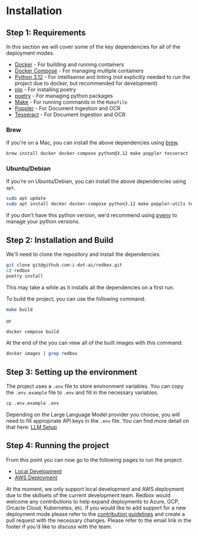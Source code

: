 # Installation

## Step 1: **Requirements**

In this section we will cover some of the key dependencies for all of the deployment modes.

-  [Docker](https://docs.docker.com/get-docker/) - For building and running containers
-  [Docker Compose](https://docs.docker.com/compose/install/) - For managing multiple containers
-  [Python 3.12](https://www.python.org/downloads/) - For intellisense and linting (not explicitly needed to run the project due to docker, but recommended for development)
-  [pip](https://pip.pypa.io/en/stable/installation/) - For installing poetry
-  [poetry](https://python-poetry.org/docs/) - For managing python packages
-  [Make](https://www.gnu.org/software/make/) - For running commands in the `Makefile`
-  [Poppler](https://poppler.freedesktop.org/) - For Document Ingestion and OCR
-  [Tesseract](https://github.com/tesseract-ocr/tesseract) - For Document Ingestion and OCR


### Brew

If you're on a Mac, you can install the above dependencies using [brew](https://brew.sh/). 

```bash
brew install docker docker-compose python@3.12 make poppler tesseract
```

### Ubuntu/Debian

If you're on Ubuntu/Debian, you can install the above dependencies using `apt`.

```bash
sudo apt update
sudo apt install docker docker-compose python3.12 make poppler-utils tesseract-ocr
```

If you don't have this python version, we'd recommend using [pyenv](https://github.com/pyenv/pyenv) to manage your python versions.

## Step 2: **Installation and Build**

We'll need to clone the repository and install the dependencies.

```bash
git clone git@github.com:i-dot-ai/redbox.git
cd redbox
poetry install
```

This may take a while as it installs all the dependencies on a first run.

To build the project, you can use the following command:

```bash
make build
```

or 

```bash
docker compose build
```

At the end of the you can view all of the built images with this command:
    
```bash
docker images | grep redbox
```

## Step 3: **Setting up the environment**

The project uses a `.env` file to store environment variables. You can copy the `.env.example` file to `.env` and fill in the necessary variables.

```bash
cp .env.example .env
```

Depending on the Large Language Model provider you choose, you will need to fill appropriate API keys in the `.env` file. You can find more detail on that here: [LLM Setup](./llm_setup.md)


## Step 4: **Running the project**

From this point you can now go to the following pages to run the project:

- [Local Development](./local.md)
- [AWS Deployment](./aws.md)

At the moment, we only support local development and AWS deployment due to the skillsets of the current development team. Redbox would welcome any contributions to help expand deployments to Azure, GCP, Orcacle Cloud, Kubernetes, etc. If you would like to add support for a new deployment mode please refer to the [contribution guidelines](./CONTRIBUTING.md) and create a pull request with the necessary changes. Please refer to the email link in the footer if you'd like to discuss with the team.

